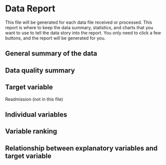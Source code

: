 # Data Report
This file will be generated for each data file received or processed. This report is where to keep the data summary, statistics, and charts that you want to use to tell the data story into the report. You only need to click a few buttons, and the report will be generated for you. 

## General summary of the data

## Data quality summary

## Target variable
Readmission (not in this file)

## Individual variables

## Variable ranking

## Relationship between explanatory variables and target variable


